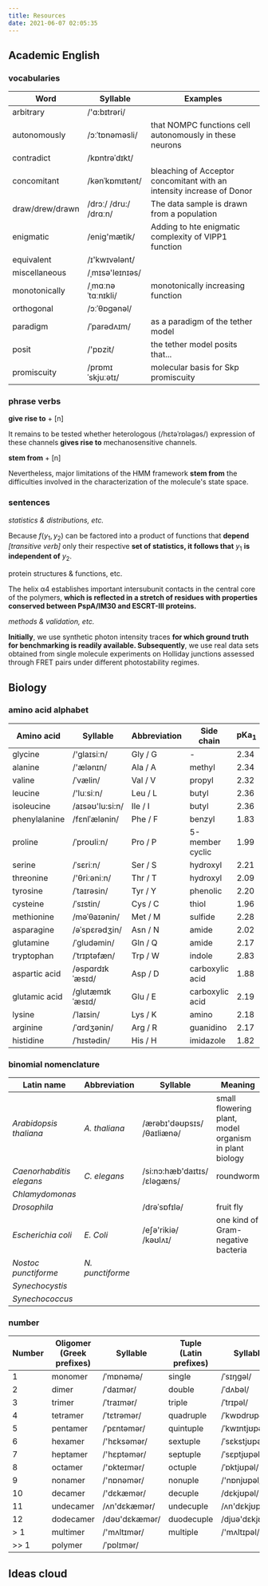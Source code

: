 ```yaml
---
title: Resources
date: 2021-06-07 02:05:35
---
```


## Academic English

### vocabularies

| Word            | Syllable              | Examples                                                              |
| ---             | ---                   | ---                                                                   |
| arbitrary       | /'ɑ:bɪtrəri/          |                                                                       |
| autonomously    | /ɔːˈtɒnəməsli/        | that NOMPC functions cell autonomously in these neurons               |
| contradict      | /kɒntrəˈdɪkt/         |                                                                       |
| concomitant     | /kənˈkɒmɪtənt/        | bleaching of Acceptor concomitant with an intensity increase of Donor |
| draw/drew/drawn | /drɔː/ /dru:/ /drɑːn/ | The data sample is drawn from a population                            |
| enigmatic       | /enig'mætik/          | Adding to hte enigmatic complexity of VIPP1 function                  |
| equivalent      | /ɪ'kwɪvələnt/         |                                                                       |
| miscellaneous   | /ˌmɪsə'leɪnɪəs/       |                                                                       |
| monotonically   | /ˌmɑːnəˈtɑːnɪkli/     | monotonically increasing function                                     |
| orthogonal      | /ɔːˈθɒɡənəl/          |                                                                       |
| paradigm        | /ˈparədʌɪm/           | as a paradigm of the tether model                                     |
| posit           | /'pɒzit/              | the tether model posits that...                                       |
| promiscuity     | /prɒmɪˈskjuːətɪ/      | molecular basis for Skp promiscuity                                   |

### phrase verbs

**give rise to** + [n]

It remains to be tested whether heterologous (/hɛtəˈrɒləɡəs/) expression of these channels **gives rise to** mechanosensitive channels.

**stem from** + [n]

Nevertheless, major limitations of the HMM framework **stem from** the difficulties involved in the characterization of the molecule's state space.

### sentences

*statistics & distributions, etc.*

Because $f(y_{1},y_{2})$ can be factored into a product of functions that **depend** *[transitive verb]* only their respective **set of statistics, it follows that** $y_{1}$ **is independent of** $y_{2}$.

protein structures & functions, etc.

The helix α4 establishes important intersubunit contacts in the central core of the polymers, **which is reflected in a stretch of residues with properties conserved between PspA/IM30 and ESCRT-III proteins.**

*methods & validation, etc.*

**Initially**, we use synthetic photon intensity traces **for which ground truth for benchmarking is readily available. Subsequently**, we use real data sets obtained from single molecule experiments on Holliday junctions assessed through FRET pairs under different photostability regimes.

## Biology

### amino acid alphabet

| Amino acid    | Syllable        | Abbreviation | Side chain      | pKa<sub>1</sub> | pKa<sub>2</sub> | pKa<sub>3</sub> | pI    |
| ---           | ---             | ---          | ---             | ---             | ---             | ---             | ---   |
| glycine       | /'glaɪsiːn/     | Gly / G      | -               | 2.34            | 9.60            | -               | 5.97  |
| alanine       | /'ælənɪn/       | Ala / A      | methyl          | 2.34            | 9.69            | -               | 6.00  |
| valine        | /ˈvælin/        | Val / V      | propyl          | 2.32            | 9.62            | -               | 5.96  |
| leucine       | /'luːsiːn/      | Leu / L      | butyl           | 2.36            | 9.60            | -               | 5.98  |
| isoleucine    | /aɪsəʊ'lu:si:n/ | Ile / I      | butyl           | 2.36            | 9.60            | -               | 6.02  |
| phenylalanine | /fɛnlˈælənin/   | Phe / F      | benzyl          | 1.83            | 9.13            | -               | 5.48  |
| proline       | /ˈproʊliːn/     | Pro / P      | 5-member cyclic | 1.99            | 10.60           | -               | 6.30  |
| serine        | /ˈsɛriːn/       | Ser / S      | hydroxyl        | 2.21            | 9.15            | -               | 5.68  |
| threonine     | /'θriːəniːn/    | Thr / T      | hydroxyl        | 2.09            | 9.10            | -               | 5.60  |
| tyrosine      | /ˈtaɪrəsin/     | Tyr / Y      | phenolic        | 2.20            | 9.11            | -               | 5.66  |
| cysteine      | /ˈsɪstin/       | Cys / C      | thiol           | 1.96            | 8.18            | -               | 5.07  |
| methionine    | /məˈθaɪənin/    | Met / M      | sulfide         | 2.28            | 9.21            | -               | 5.74  |
| asparagine    | /əˈspɛrədʒin/   | Asn / N      | amide           | 2.02            | 8.80            | -               | 5.41  |
| glutamine     | /ˈɡludəmin/     | Gln / Q      | amide           | 2.17            | 9.13            | -               | 5.65  |
| tryptophan    | /ˈtrɪptəfæn/    | Trp / W      | indole          | 2.83            | 9.39            | -               | 5.89  |
| aspartic acid | /əspɑrdɪkˈæsɪd/ | Asp / D      | carboxylic acid | 1.88            | 9.60            | 3.65            | 2.77  |
| glutamic acid | /ɡlutæmɪkˈæsɪd/ | Glu / E      | carboxylic acid | 2.19            | 9.67            | 4.25            | 3.22  |
| lysine        | /ˈlaɪsin/       | Lys / K      | amino           | 2.18            | 8.95            | 10.53           | 9.74  |
| arginine      | /ˈɑrdʒənin/     | Arg / R      | guanidino       | 2.17            | 9.04            | 12.48           | 10.76 |
| histidine     | /ˈhɪstədin/     | His / H      | imidazole       | 1.82            | 9.17            | 6.00            | 7.59  |

### binomial nomenclature

| Latin name               | Abbreviation     | Syllable                     | Meaning                                                |
| ---                      | ---              | ---                          | ---                                                    |
| *Arabidopsis thaliana*   | *A. thaliana*    | /ærəbɪ'dəʊpsɪs/ /θaɪliænə/   | small flowering plant, model organism in plant biology |
| *Caenorhabditis elegans* | *C. elegans*     | /si:nɔ:hæb'daɪtɪs/ /ɛləɡæns/ | roundworm                                              |
| *Chlamydomonas*          |                  |                              |
| *Drosophila*             |                  | /drəˈsɒfɪlə/                 | fruit fly                                              |
| *Escherichia coli*       | *E. Coli*        | /eʃә'rikiә/ /kəʊlʌɪ/         | one kind of Gram-negative bacteria                     |
| *Nostoc punctiforme*     | *N. punctiforme* |                              |
| *Synechocystis*          |                  |                              |
| *Synechococcus*          |                  |                              |

### number

| Number | Oligomer (Greek prefixes) | Syllable      | Tuple (Latin prefixes) | Syllable        |
| ---    | ---                       | ---           | ---                    | ---             |
| 1      | monomer                   | /ˈmɒnəmə/     | single                 | /ˈsɪŋɡəl/       |
| 2      | dimer                     | /ˈdaɪmər/     | double                 | /ˈdʌbəl/        |
| 3      | trimer                    | /ˈtraɪmər/    | triple                 | /ˈtrɪpəl/       |
| 4      | tetramer                  | /ˈtɛtrəmər/   | quadruple              | /ˈkwɒdrʊpəl/    |
| 5      | pentamer                  | /ˈpɛntəmər/   | quintuple              | /ˈkwɪntjʊpəl/   |
| 6      | hexamer                   | /'hɛksəmər/   | sextuple               | /ˈsɛkstjʊpəl/   |
| 7      | heptamer                  | /'hɛptəmər/   | septuple               | /ˈsɛptjʊpəl/    |
| 8      | octamer                   | /'ɒkteɪmər/   | octuple                | /ˈɒktjʊpəl/     |
| 9      | nonamer                   | /'nɒnəmər/    | nonuple                | /'nɒnjʊpəl/     |
| 10     | decamer                   | /'dɛkæmər/    | decuple                | /dɛkjʊpəl/      |
| 11     | undecamer                 | /ʌn'dɛkæmər/  | undecuple              | /ʌn'dɛkjʊpəl/   |
| 12     | dodecamer                 | /dəʊ'dɛkæmər/ | duodecuple             | /djuə'dɛkjʊpəl/ |
| > 1    | multimer                  | /'mʌltɪmər/   | multiple               | /'mʌltɪpəl/     |
| >> 1   | polymer                   | /ˈpɒlɪmər/    |                        |                 |

## Ideas cloud

<div id='wordcloud'></div>
<script>
var entries = [
		{
				label: 'VIPP1',
				url: 'mindmap/VIPP1',
				target: '_top'
		},
		{
				label: 'NompC',
				url: 'mindmap/NompC',
				target: '_top'
		},
		{
				label: 'ESCRT-III',
				url: 'mindmap/ESCRT-III',
				target: '_top'
		},
		{
				label: 'mechanosensitive fluorescent probes',
				url: '#!',
				target: '_top'
		},
		{
				label: 'force-optical microscopy',
				url: 'mindmap/force-optical_microscopy',
				target: '_top'
		},
];
</script>
<script src='./script/jquery.min.js'></script>
<script src='./script/jquery.svg3dtagcloud.min.js'></script>
<script src='./script/wordcloud.js'></script>
